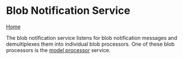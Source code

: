 # Blob Notification Service

[Home](../readme.md)

The blob notification service listens for blob notification messages and demultiplexes them into individual blob processors.  One of these blob processors is the [model processor](graph.md) service.

